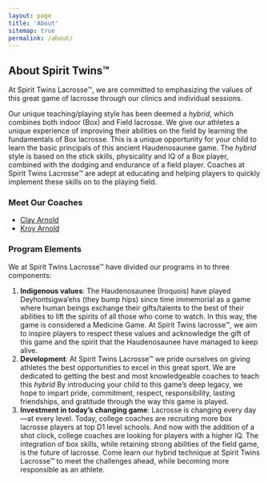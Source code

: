 ```yaml
---
layout: page
title: 'About'
sitemap: true
permalink: /about/
---
```

## About Spirit Twins&trade;
At Spirit Twins Lacrosse&trade;, we are committed to emphasizing the values of this great game of lacrosse through our clinics and individual sessions.

Our unique teaching/playing style has been deemed a _hybrid_, which combines both indoor (Box) and Field lacrosse. We give our athletes a unique experience of improving their abilities on the field by learning the fundamentals of Box lacrosse. This is a unique opportunity for your child to learn the basic principals of this ancient Haudenosaunee game. The _hybrid_ style is based on the stick skills, physicality and IQ of a Box player, combined with the dodging and endurance of a field player. Coaches at Spirit Twins Lacrosse&trade; are adept at educating and helping players to quickly implement these skills on to the playing field.

### Meet Our Coaches

- [Clay Arnold](/bios/clay-arnold/)
- [Kroy Arnold](/bios/kroy-arnold/)


### Program Elements

We at Spirit Twins Lacrosse&trade; have divided our programs in to three components:

1.  **Indigenous values**: The Haudenosaunee (Iroquois) have played Deyhontsigwa’ehs (they bump hips) since time immemorial as a game where human beings exchange their gifts/talents to the best of their abilities to lift the spirits of all those who come to watch. In this way, the game is considered a Medicine Game. At Spirit Twins lacrosse&trade;, we aim to inspire players to respect these values and acknowledge the gift of this game and the spirit that the Haudenosaunee have managed to keep alive.
2.  **Development**: At Spirit Twins Lacrosse&trade; we pride ourselves on giving athletes the best opportunities to excel in this great sport. We are dedicated to getting the best and most knowledgeable coaches to teach this _hybrid_ By introducing your child to this game’s deep legacy, we hope to impart pride, commitment, respect, responsibility, lasting friendships, and gratitude through the way this game is played.
3.  **Investment in today’s changing game**: Lacrosse is changing every day—at every level. Today, college coaches are recruiting more box lacrosse players at top D1 level schools. And now with the addition of a shot clock, college coaches are looking for players with a higher IQ. The integration of box skills, while retaining strong abilities of the field game, is the future of lacrosse. Come learn our hybrid technique at Spirit Twins Lacrosse&trade; to meet the challenges ahead, while becoming more responsible as an athlete.
